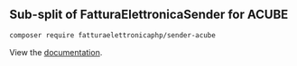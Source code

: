 ## Sub-split of FatturaElettronicaSender for ACUBE

```bash
composer require fatturaelettronicaphp/sender-acube
```

View the [documentation](https://github.com/fatturaelettronicaphp/sender).
